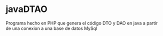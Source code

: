 # javaDTAO
Programa hecho en PHP que genera el código DTO y DAO en java a partir de una conexion a una base de datos MySql
